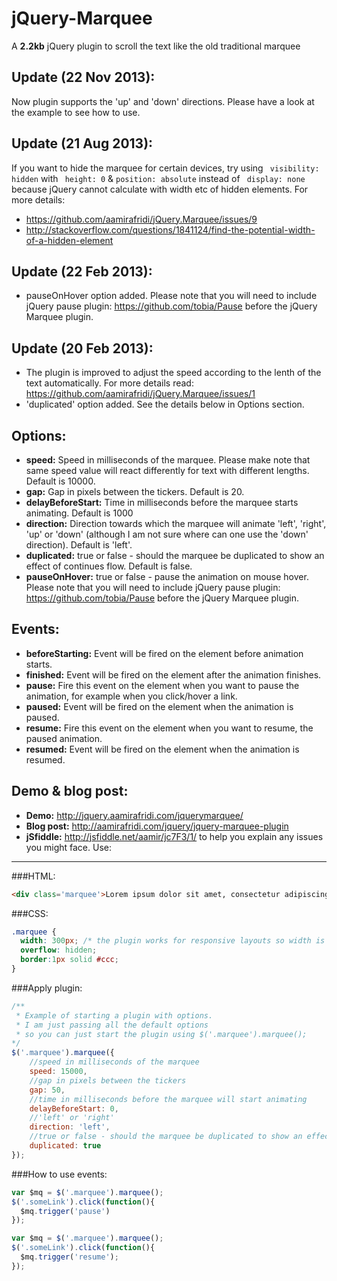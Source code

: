 jQuery-Marquee
==============

A **2.2kb** jQuery plugin to scroll the text like the old traditional marquee


Update (22 Nov 2013):
---------------------
Now plugin supports the 'up' and 'down' directions. Please have a look at the example to see how to use.

Update (21 Aug 2013):
---------------------
If you want to hide the marquee for certain devices, try using ``` visibility: hidden``` with ``` height: 0``` & ```position: absolute``` instead of ``` display: none``` because jQuery cannot calculate with width etc of hidden elements.
For more details: 
 - https://github.com/aamirafridi/jQuery.Marquee/issues/9
 - http://stackoverflow.com/questions/1841124/find-the-potential-width-of-a-hidden-element

Update (22 Feb 2013):
---------------------
 - pauseOnHover option added. Please note that you will need to include jQuery pause plugin: https://github.com/tobia/Pause before the jQuery Marquee plugin.

Update (20 Feb 2013):
--------------------
 - The plugin is improved to adjust the speed according to the lenth of the text automatically. For more details read: https://github.com/aamirafridi/jQuery.Marquee/issues/1
 - 'duplicated' option added. See the details below in Options section.

Options:
--------
 - **speed:** Speed in milliseconds of the marquee. Please make note that same speed value will react differently for text with different lengths. Default is 10000.
 - **gap:** Gap in pixels between the tickers. Default is 20.
 - **delayBeforeStart:** Time in milliseconds before the marquee starts animating. Default is 1000
 - **direction:** Direction towards which the marquee will animate 'left', 'right', 'up' or 'down' (although I am not sure where can one use the 'down' direction). Default is 'left'.
 - **duplicated:** true or false - should the marquee be duplicated to show an effect of continues flow. Default is false.
 - **pauseOnHover:** true or false - pause the animation on mouse hover. Please note that you will need to include jQuery pause plugin: https://github.com/tobia/Pause before the jQuery Marquee plugin.

Events:
------
 - **beforeStarting:** Event will be fired on the element before animation starts.
 - **finished:** Event will be fired on the element after the animation finishes.
 - **pause:** Fire this event on the element when you want to pause the animation, for example when you click/hover a link.
 - **paused:** Event will be fired on the element when the animation is paused.
 - **resume:** Fire this event on the element when you want to resume, the paused animation.
 - **resumed:** Event will be fired on the element when the animation is resumed.

Demo & blog post:
-----
 - **Demo:** http://jquery.aamirafridi.com/jquerymarquee/
 - **Blog post:** http://aamirafridi.com/jquery/jquery-marquee-plugin
 - **jSfiddle:** http://jsfiddle.net/aamir/jc7F3/1/ to help you explain any issues you might face.
Use:
----

###HTML:

```html
<div class='marquee'>Lorem ipsum dolor sit amet, consectetur adipiscing elit END.</div>
```

###CSS:
```css
.marquee {
  width: 300px; /* the plugin works for responsive layouts so width is not necessary */
  overflow: hidden;
  border:1px solid #ccc;
}
```

###Apply plugin:
```javascript
/**
 * Example of starting a plugin with options.
 * I am just passing all the default options
 * so you can just start the plugin using $('.marquee').marquee();
*/
$('.marquee').marquee({
	//speed in milliseconds of the marquee
	speed: 15000,
	//gap in pixels between the tickers
	gap: 50,
	//time in milliseconds before the marquee will start animating
	delayBeforeStart: 0,
	//'left' or 'right'
	direction: 'left',
	//true or false - should the marquee be duplicated to show an effect of continues flow
	duplicated: true
});
```

###How to use events:

```javascript
var $mq = $('.marquee').marquee();
$('.someLink').click(function(){
  $mq.trigger('pause')
});
```

```javascript
var $mq = $('.marquee').marquee();
$('.someLink').click(function(){
  $mq.trigger('resume');
});
```
